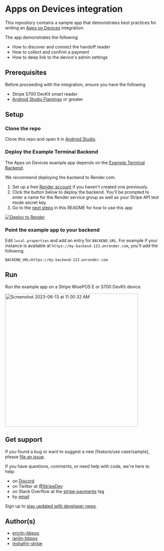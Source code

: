 # Apps on Devices integration

This repository contains a sample app that demonstrates best practices for writing an [Apps on Devices](https://stripe.com/docs/terminal/features/apps-on-devices/overview) integration.

The app demonstrates the following
- How to discover and connect the handoff reader
- How to collect and confirm a payment
- How to deep link to the device's admin settings

## Prerequisites
Before proceeding with the integration, ensure you have the following
- Stripe S700 DevKit smart reader
- [Android Studio Flamingo](https://developer.android.com/studio/releases) or greater

## Setup

### Clone the repo

Clone this repo and open it in [Android Studio](https://developer.android.com/studio).

### Deploy the Example Terminal Backend
The Apps on Devices example app depends on the [Example Terminal Backend](https://github.com/stripe/example-terminal-backend).

We recommend deploying the backend to Render.com.

1. Set up a free [Render account](https://dashboard.render.com/register) if you haven't created one previously.
2. Click the button below to deploy the backend. You'll be prompted to enter a name for the Render service group as well as your Stripe API test mode secret key.
3. Go to the [next steps](#next-steps) in this README for how to use this app

[![Deploy to Render](https://render.com/images/deploy-to-render-button.svg)](https://render.com/deploy?repo=https://github.com/stripe/example-terminal-backend/)

### Point the example app to your backend

Edit `local.properties` and add an entry for `BACKEND_URL`. For example if your instance is available at `https://my-backend-123.onrender.com`, you'll add the following.

```
BACKEND_URL=https://my-backend-123.onrender.com
```

## Run

Run the example app on a Stripe WisePOS E or S700 DevKit device.

<img width="435" alt="Screenshot 2023-06-13 at 11 00 32 AM" src="https://github.com/stripe/terminal-apps-on-devices-example/assets/45020849/9c0472f4-2355-4094-a2fd-ce3498409d07">

## Get support
If you found a bug or want to suggest a new [feature/use case/sample], please [file an issue](../../issues).

If you have questions, comments, or need help with code, we're here to help:
- on [Discord](https://stripe.com/go/developer-chat)
- on Twitter at [@StripeDev](https://twitter.com/StripeDev)
- on Stack Overflow at the [stripe-payments](https://stackoverflow.com/tags/stripe-payments/info) tag
- by [email](mailto:support+github@stripe.com)

Sign up to [stay updated with developer news](https://go.stripe.global/dev-digest).

## Author(s)
- [ericlin-bbpos](https://github.com/ericlin-bbpos)
- [ianlin-bbpos](https://github.com/ianlin-bbpos)
- [mshafrir-stripe](https://github.com/mshafrir-stripe)
